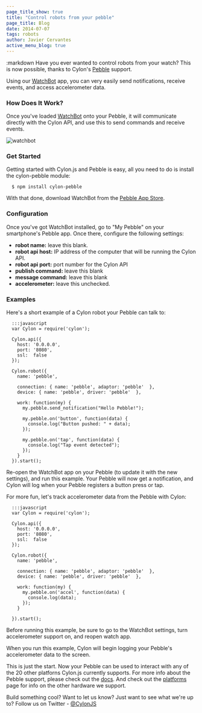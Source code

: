 ```yaml
---
page_title_show: true
title: "Control robots from your pebble"
page_title: Blog
date: 2014-07-07
tags: robots
author: Javier Cervantes
active_menu_blog: true
---
```


:markdown
  Have you ever wanted to control robots from your watch? This is now possible,
  thanks to Cylon's [Pebble][] support.

  Using our [WatchBot][] app, you can very easily send notifications, receive
  events, and access accelerometer data.

  ### How Does It Work?

  Once you've loaded [WatchBot][] onto your Pebble, it will communicate directly
  with the Cylon API, and use this to send commands and receive events.

  ![watchbot](http://watchbot.io/images/infographic.png)

  ### Get Started

  Getting started with Cylon.js and Pebble is easy, all you need to do is install
  the cylon-pebble module:

      $ npm install cylon-pebble

  With that done, download WatchBot from the [Pebble App Store][].

  ### Configuration

  Once you've got WatchBot installed, go to "My Pebble" on your smartphone's
  Pebble app. Once there, configure the following settings:

  - **robot name:** leave this blank.
  - **robot api host:** IP address of the computer that will be running the Cylon API.
  - **robot api port:** port number for the Cylon API
  - **publish command:** leave this blank
  - **message command:** leave this blank
  - **accelerometer:** leave this unchecked.

  ### Examples

  Here's a short example of a Cylon robot your Pebble can talk to:

      :::javascript
      var Cylon = require('cylon');

      Cylon.api({
        host: '0.0.0.0',
        port: '8080',
        ssl:  false
      });

      Cylon.robot({
        name: 'pebble',

        connection: { name: 'pebble', adaptor: 'pebble'  },
        device: { name: 'pebble', driver: 'pebble'  },

        work: function(my) {
          my.pebble.send_notification("Hello Pebble!");

          my.pebble.on('button', function(data) {
            console.log("Button pushed: " + data);
          });

          my.pebble.on('tap', function(data) {
            console.log("Tap event detected");
          });
        }
      }).start();

  Re-open the WatchBot app on your Pebble (to update it with the new settings),
  and run this example. Your Pebble will now get a notification, and Cylon will
  log when your Pebble registers a button press or tap.

  For more fun, let's track accelerometer data from the Pebble with Cylon:

      :::javascript
      var Cylon = require('cylon');

      Cylon.api({
        host: '0.0.0.0',
        port: '8080',
        ssl:  false
      });

      Cylon.robot({
        name: 'pebble',

        connection: { name: 'pebble', adaptor: 'pebble'  },
        device: { name: 'pebble', driver: 'pebble'  },

        work: function(my) {
          my.pebble.on('accel', function(data) {
            console.log(data);
          });
        }

      }).start();

  Before running this example, be sure to go to the WatchBot settings, turn
  accelerometer support on, and reopen watch app.

  When you run this example, Cylon will begin logging your Pebble's accelerometer
  data to the screen.

  This is just the start. Now your Pebble can be used to interact with any of the
  20 other platforns Cylon.js currently supports. For more info about the Pebble
  support, please check out the [docs][]. And check out the [platforms][] page
  for info on the other hardware we support.

  Build something cool? Want to let us know? Just want to see what we're up to?
  Follow us on Twitter - [@CylonJS][]

  [@CylonJS]: https://twitter.com/cylonjs
  [Pebble App Store]: https://apps.getpebble.com/applications/52b11885b0661fb292000004
  [Pebble]: http://getpebble.com
  [WatchBot]: http://watchbot.io
  [docs]: http://cylonjs.com/documentation/platforms/pebble
  [platforms]: http://cylonjs.com/documentation/platforms
